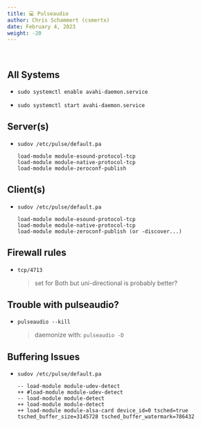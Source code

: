 ```yaml
---
title: 💻 Pulseaudio
author: Chris Schammert (csmertx)
date: February 4, 2023
weight: -20
---
```


<br />

## All Systems

- ```sudo systemctl enable avahi-daemon.service```

- ```sudo systemctl start avahi-daemon.service```

## Server(s)

- ```sudov /etc/pulse/default.pa```

    ```
    load-module module-esound-protocol-tcp
    load-module module-native-protocol-tcp
    load-module module-zeroconf-publish
    ```

## Client(s)

- ```sudov /etc/pulse/default.pa```

    ```
    load-module module-esound-protocol-tcp
    load-module module-native-protocol-tcp
    load-module module-zeroconf-publish (or -discover...)
    ```

## Firewall rules

- ```tcp/4713```

    > set for Both but uni-directional is probably better?

## Trouble with pulseaudio?

- ```pulseaudio --kill```

    > daemonize with: ```pulseaudio -D```

## Buffering Issues

- ```sudov /etc/pulse/default.pa```

    ```
    -- load-module module-udev-detect
    ++ #load-module module-udev-detect
    -- load-module module-detect
    ++ load-module module-detect
    ++ load-module module-alsa-card device_id=0 tsched=true tsched_buffer_size=3145728 tsched_buffer_watermark=786432
    ```